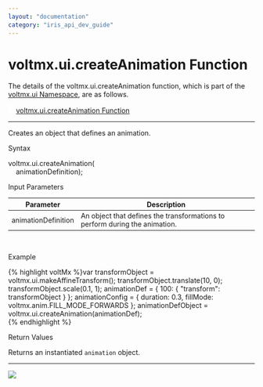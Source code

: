 ```yaml
---
layout: "documentation"
category: "iris_api_dev_guide"
---
```

                             


voltmx.ui.createAnimation Function
================================

The details of the voltmx.ui.createAnimation function, which is part of the [voltmx.ui Namespace](voltmx.ui_functions.html), are as follows.

[![Closed](../Skins/Default/Stylesheets/Images/transparent.gif)](javascript:void(0);)[voltmx.ui.createAnimation Function](javascript:void(0);) 

* * *

Creates an object that defines an animation.

Syntax

voltmx.ui.createAnimation(  
    animationDefinition);

Input Parameters

| Parameter | Description |
| --- | --- |
| animationDefinition | An object that defines the transformations to perform during the animation. |

 

Example

{% highlight voltMx %}var transformObject = voltmx.ui.makeAffineTransform();
transformObject.translate(10, 0);
transformObject.scale(0.1, 1);
animationDef = {
    100: {
        "transform": transformObject
    }
};
animationConfig = {
    duration: 0.3,
    fillMode: voltmx.anim.FILL_MODE_FORWARDS
};
animationDefObject = voltmx.ui.createAnimation(animationDef);	
{% endhighlight %}

Return Values

Returns an instantiated `animation` object.

* * *

![](resources/prettify/onload.png)
